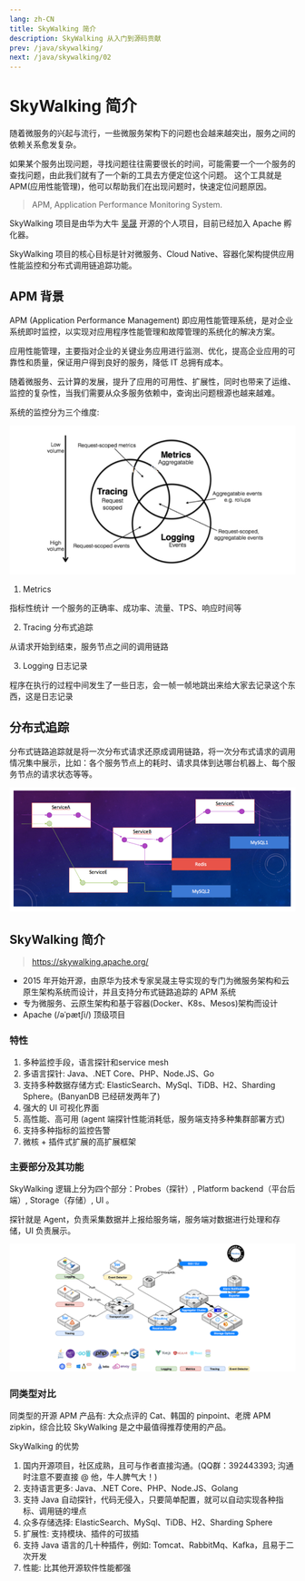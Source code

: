 ```yaml
---
lang: zh-CN
title: SkyWalking 简介
description: SkyWalking 从入门到源码贡献
prev: /java/skywalking/
next: /java/skywalking/02
---
```


# SkyWalking 简介

随着微服务的兴起与流行，一些微服务架构下的问题也会越来越突出，服务之间的依赖关系愈发复杂。

如果某个服务出现问题，寻找问题往往需要很长的时间，可能需要一个一个服务的查找问题，由此我们就有了一个新的工具去方便定位这个问题。
这个工具就是 APM(应用性能管理)，他可以帮助我们在出现问题时，快速定位问题原因。

> APM, Application Performance Monitoring System.

SkyWalking 项目是由华为大牛 [吴晟](https://github.com/wu-sheng) 开源的个人项目，目前已经加入 Apache 孵化器。

SkyWalking 项目的核心目标是针对微服务、Cloud Native、容器化架构提供应用性能监控和分布式调用链追踪功能。

## APM 背景

APM (Application Performance Management) 即应用性能管理系统，是对企业系统即时监控，以实现对应用程序性能管理和故障管理的系统化的解决方案。

应用性能管理，主要指对企业的关键业务应用进行监测、优化，提高企业应用的可靠性和质量，保证用户得到良好的服务，降低 IT 总拥有成本。

随着微服务、云计算的发展，提升了应用的可用性、扩展性，同时也带来了运维、监控的复杂性，当我们需要从众多服务依赖中，查询出问题根源也越来越难。

系统的监控分为三个维度:

![系统监控的三个维度](./assets/README-1651805914236.png)

1. Metrics 

指标性统计 一个服务的正确率、成功率、流量、TPS、响应时间等

2. Tracing 分布式追踪 

从请求开始到结束，服务节点之间的调用链路

3. Logging 日志记录

程序在执行的过程中间发生了一些日志，会一帧一帧地跳出来给大家去记录这个东西，这是日志记录

## 分布式追踪

分布式链路追踪就是将一次分布式请求还原成调用链路，将一次分布式请求的调用情况集中展示，比如：各个服务节点上的耗时、请求具体到达哪台机器上、每个服务节点的请求状态等等。

![分布式追踪示意](./assets/README-1651806080198.png)

## SkyWalking 简介

> <https://skywalking.apache.org/>

- 2015 年开始开源，由原华为技术专家吴晟主导实现的专门为微服务架构和云原生架构系统而设计，并且支持分布式链路追踪的 APM 系统 
- 专为微服务、云原生架构和基于容器(Docker、K8s、Mesos)架构而设计
- Apache (/əˈpætʃi/) 顶级项目

### 特性

1. 多种监控手段，语言探针和service mesh
2. 多语言探针: Java、.NET Core、PHP、Node.JS、Go
3. 支持多种数据存储方式: ElasticSearch、MySql、TiDB、H2、Sharding Sphere。(BanyanDB 已经研发两年了)
4. 强大的 UI 可视化界面
5. 高性能、高可用 (agent 端探针性能消耗低，服务端支持多种集群部署方式)
6. 支持多种指标的监控告警
7. 微核 + 插件式扩展的高扩展框架

### 主要部分及其功能

SkyWalking 逻辑上分为四个部分：Probes（探针）, Platform backend（平台后端）, Storage（存储）, UI 。

探针就是 Agent，负责采集数据并上报给服务端，服务端对数据进行处理和存储，UI 负责展示。

![SkyWalking主体架构](./assets/README-1651818826175.png)

### 同类型对比

同类型的开源 APM 产品有: 大众点评的 Cat、韩国的 pinpoint、老牌 APM zipkin，综合比较 SkyWalking 是之中最值得推荐使用的产品。

SkyWalking 的优势

1. 国内开源项目，社区成熟，且可与作者直接沟通。(QQ群：392443393; 沟通时注意不要直接 @ 他，牛人脾气大！)
2. 支持语言更多: Java、.NET Core、PHP、Node.JS、Golang
3. 支持 Java 自动探针，代码无侵入，只要简单配置，就可以自动实现各种指标、调用链的埋点
4. 众多存储选择: ElasticSearch、MySql、TiDB、H2、Sharding Sphere
5. 扩展性: 支持模块、插件的可拔插
6. 支持 Java 语言的几十种插件，例如: Tomcat、RabbitMq、Kafka，且易于二次开发
7. 性能: 比其他开源软件性能都强

